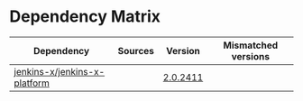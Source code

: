 # Dependency Matrix

Dependency | Sources | Version | Mismatched versions
---------- | ------- | ------- | -------------------
[jenkins-x/jenkins-x-platform](https://github.com/jenkins-x/jenkins-x-platform) |  | [2.0.2411](https://github.com/jenkins-x/jenkins-x-platform/releases/tag/v2.0.2411) | 
